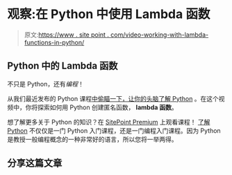 # 观察:在 Python 中使用 Lambda 函数

> 原文:[https://www . site point . com/video-working-with-lambda-functions-in-python/](https://www.sitepoint.com/video-working-with-lambda-functions-in-python/)

## Python 中的 Lambda 函数

不只是 Python，还有*编程*！

从我们最近发布的 Python 课程[中偷瞄一下，让你的头脑了解 Python](https://www.sitepoint.com/premium/courses/wrapping-your-head-around-python-2916) 。在这个视频中，你将探索如何用 Python 创建匿名函数， **lambda 函数**。

想了解更多关于 Python 的知识？在 [SitePoint Premium](https://www.sitepoint.com/premium/) 上观看课程！
[了解 Python](https://www.sitepoint.com/premium/courses/wrapping-your-head-around-python-2916) 不仅仅是一门 Python 入门课程，还是一门编程入门课程。因为 Python 是教授一般编程概念的一种非常好的语言，所以您将一举两得。

## 分享这篇文章